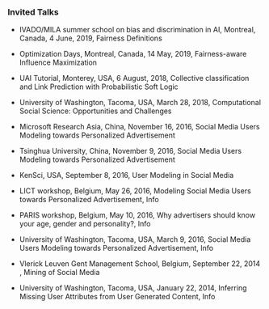 ### Invited Talks

- IVADO/MILA summer school on bias and discrimination in AI, Montreal, Canada,
4 June, 2019, Fairness Definitions

- Optimization Days, Montreal, Canada, 14 May, 2019, Fairness-aware Influence Maximization

- UAI Tutorial, Monterey, USA, 6 August, 2018, Collective classification and Link Prediction with Probabilistic Soft Logic

- University of Washington, Tacoma, USA, March 28, 2018, Computational Social Science: Opportunities and Challenges

- Microsoft Research Asia, China, November 16, 2016, Social Media Users Modeling towards Personalized Advertisement

- Tsinghua University, China, November 9, 2016, Social Media Users Modeling towards Personalized Advertisement

- KenSci, USA, September 8, 2016, User Modeling in Social Media

- LICT workshop, Belgium, May 26, 2016, Modeling Social Media Users towards Personalized Advertisement, Info

- PARIS workshop, Belgium, May 10, 2016, Why advertisers should know your age, gender and personality?, Info

- University of Washington, Tacoma, USA, March 9, 2016, Social Media Users Modeling towards Personalized Advertisement, Info

- Vlerick Leuven Gent Management School, Belgium, September 22, 2014 , Mining of Social Media

- University of Washington, Tacoma, USA, January 22, 2014, Inferring Missing User Attributes from User Generated Content, Info
